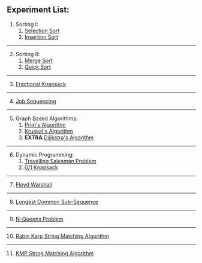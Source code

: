 ## Experiment List:
1. Sorting I:
    1. [Selection Sort](./Experiment1/selectionsort.c)
    2. [Insertion Sort](./Experiment1/insertionsort.c)
----
2. Sorting II:
    1. [Merge Sort](./Experiment2/MergeSort.c)
    2. [Quick Sort](./Experiment2/QuickSort.c)
----
3. [Fractional Knapsack](./Experiment3/fractionalknapsack.c)
----
4. [Job Sequencing](./Experiment4/jobsequencing.c)
----
5. Graph Based Algorithms:
    1. [Prim's Algorithm](./Experiment5/PrimsAlgo.c)
    2. [Kruskal's Algorithm](./Experiment5/KruskalsAlgo.c)
    3. **EXTRA** [Dijikstra's Algorithm](./Experiment5/DijkstrasAlgo.c)
----
6. Dynamic Programming:
    1. [Travelling Salesman Problem](./Experiment6/tspFinal.c)
    2. [0/1 Knapsack](./Experiment6/dynamicknapsack.c)
----
7. [Floyd Warshall](./Experiment7/floydwarshall.c)
----
8. [Longest Common Sub-Sequence](./Experiment8/lcs.c)
----
9. [N-Queens Problem](./Experiment9/nqueen.c)
----
10. [Rabin Karp String Matching Algorithm](./README.md)
---
11. [KMP String Matching Algorithm](./README.md)